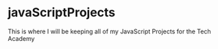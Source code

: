 # javaScriptProjects

This is where I will be keeping all of my JavaScript Projects for the Tech Academy
